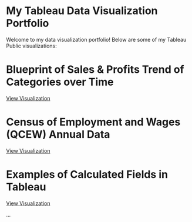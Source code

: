 # My Tableau Data Visualization Portfolio

Welcome to my data visualization portfolio! Below are some of my Tableau Public visualizations:

# Blueprint of Sales & Profits Trend of Categories over Time
[View Visualization](https://public.tableau.com/views/BlueprintofsalesandprofittrendsofCategoriesovertime_/StoryofsalesforTablesovertime?:language=en-US&:display_count=n&:origin=viz_share_link)


# Census of Employment and Wages (QCEW) Annual Data
[View Visualization](https://public.tableau.com/views/CensusofEmploymentandWagesQCEWAnnualData/Dashboard1?:language=en-US&:display_count=n&:origin=viz_share_link)

# Examples of Calculated Fields in Tableau
[View Visualization](https://public.tableau.com/views/ExamplesofCalculatedFields/SplittingtheCustomerNameusingLeftandMidFunctions?:language=en-US&publish=yes&:display_count=n&:origin=viz_share_link)

...

